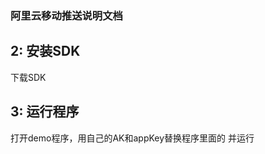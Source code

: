 ### 阿里云移动推送说明文档

## 2: 安装SDK
下载SDK
## 3: 运行程序
打开demo程序，用自己的AK和appKey替换程序里面的<your access key id> <your access key secret> <your Appkey>并运行
